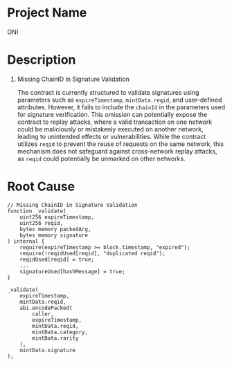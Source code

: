 # Project Name
ONI

# Description
1. Missing ChainID in Signature Validation
    
    The contract is currently structured to validate signatures using parameters such as `expireTimestamp`, `mintData.reqid`, and user-defined attributes. However, it fails to include the `chainId` in the parameters used for signature verification. This omission can potentially expose the contract to replay attacks, where a valid transaction on one network could be maliciously or mistakenly executed on another network, leading to unintended effects or vulnerabilities. While the contract utilizes `reqid` to prevent the reuse of requests on the same network, this mechanism does not safeguard against cross-network replay attacks, as `reqid` could potentially be unmarked on other networks.

# Root Cause
```solidity
// Missing ChainID in Signature Validation
function _validate(
    uint256 expireTimestamp,
    uint256 reqid,
    bytes memory packedArg,
    bytes memory signature
) internal {
    require(expireTimestamp >= block.timestamp, "expired");
    require(!reqidUsed[reqid], "duplicated reqid");
    reqidUsed[reqid] = true;
    ...
    signatureUsed[hashMessage] = true;
}

_validate(
    expireTimestamp,
    mintData.reqid,
    abi.encodePacked(
        caller,
        expireTimestamp,
        mintData.reqid,
        mintData.category,
        mintData.rarity
    ),
    mintData.signature
);